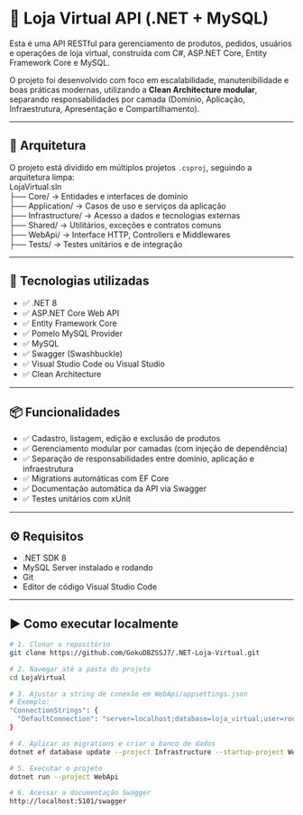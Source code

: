 # 🏬 Loja Virtual API (.NET + MySQL)

Esta é uma API RESTful para gerenciamento de produtos, pedidos, usuários e operações de loja virtual, construída com C#, ASP.NET Core, Entity Framework Core e MySQL.

O projeto foi desenvolvido com foco em escalabilidade, manutenibilidade e boas práticas modernas, utilizando a **Clean Architecture modular**, separando responsabilidades por camada (Domínio, Aplicação, Infraestrutura, Apresentação e Compartilhamento).

---

## 🧱 Arquitetura

O projeto está dividido em múltiplos projetos `.csproj`, seguindo a arquitetura limpa: \
LojaVirtual.sln \
├── Core/ → Entidades e interfaces de domínio \
├── Application/ → Casos de uso e serviços da aplicação \
├── Infrastructure/ → Acesso a dados e tecnologias externas \
├── Shared/ → Utilitários, exceções e contratos comuns \
├── WebApi/ → Interface HTTP, Controllers e Middlewares \
├── Tests/ → Testes unitários e de integração

---

## 🚀 Tecnologias utilizadas

- ✅ .NET 8
- ✅ ASP.NET Core Web API
- ✅ Entity Framework Core
- ✅ Pomelo MySQL Provider
- ✅ MySQL
- ✅ Swagger (Swashbuckle)
- ✅ Visual Studio Code ou Visual Studio
- ✅ Clean Architecture

---

## 📦 Funcionalidades

- ✅ Cadastro, listagem, edição e exclusão de produtos  
- ✅ Gerenciamento modular por camadas (com injeção de dependência)
- ✅ Separação de responsabilidades entre domínio, aplicação e infraestrutura
- ✅ Migrations automáticas com EF Core
- ✅ Documentação automática da API via Swagger
- ✅ Testes unitários com xUnit

---

## ⚙️ Requisitos

- .NET SDK 8
- MySQL Server instalado e rodando
- Git
- Editor de código Visual Studio Code

---

## ▶️ Como executar localmente

```bash
# 1. Clonar o repositório
git clone https://github.com/GokuDBZSSJ7/.NET-Loja-Virtual.git

# 2. Navegar até a pasta do projeto
cd LojaVirtual

# 3. Ajustar a string de conexão em WebApi/appsettings.json
# Exemplo:
"ConnectionStrings": {
  "DefaultConnection": "server=localhost;database=loja_virtual;user=root;password=SUASENHA"
}

# 4. Aplicar as migrations e criar o banco de dados
dotnet ef database update --project Infrastructure --startup-project WebApi

# 5. Executar o projeto
dotnet run --project WebApi

# 6. Acessar a documentação Swagger
http://localhost:5101/swagger